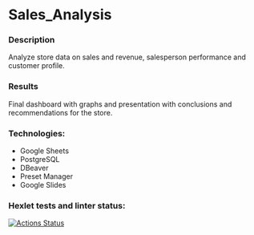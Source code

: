 # Sales_Analysis

### Description
Analyze store data on sales and revenue, salesperson performance and customer profile.

### Results 
Final dashboard with graphs and presentation with conclusions and recommendations for the store.

### Technologies: 
* Google Sheets
* PostgreSQL
* DBeaver
* Preset Manager
* Google Slides

### Hexlet tests and linter status:
[![Actions Status](https://github.com/matvey532/data-analytics-project-92/actions/workflows/hexlet-check.yml/badge.svg)](https://github.com/matvey532/data-analytics-project-92/actions)
